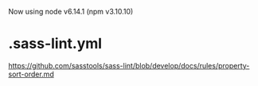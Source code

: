 Now using node v6.14.1 (npm v3.10.10)


# .sass-lint.yml
https://github.com/sasstools/sass-lint/blob/develop/docs/rules/property-sort-order.md
